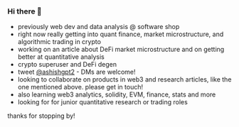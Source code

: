 ### Hi there 👋

<!--
**AshishGapat/AshishGapat** is a ✨ _special_ ✨ repository because its `README.md` (this file) appears on your GitHub profile.
-->

- previously web dev and data analysis @ software shop 
- right now really getting into quant finance, market microstructure, and algorithmic trading in crypto
- working on an article about DeFi market microstructure and on getting better at quantitative analysis
- crypto superuser and DeFi degen
- tweet [@ashishgpt2](https://twitter.com/ashishgpt2) - DMs are welcome!
- looking to collaborate on products in web3 and research articles, like the one mentioned above. please get in touch!
- also learning web3 analytics, solidity, EVM, finance, stats and more
- looking for for junior quantitative research or trading roles

thanks for stopping by!


